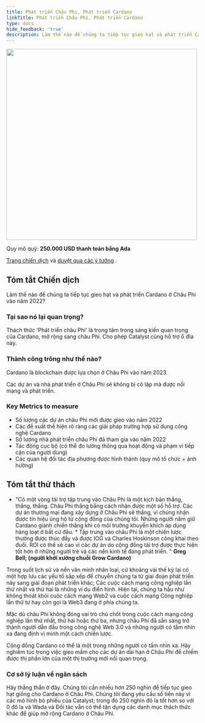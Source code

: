 ```yaml
---
title: Phát triển Châu Phi, Phát triển Cardano
linkTitle: Phát triển Châu Phi, Phát triển Cardano
type: docs
hide_feedback: 'true'
description: Làm thế nào để chúng ta tiếp tục gieo hạt và phát triển Cardano ở Châu Phi vào năm 2022?
---
```


<img src="https://cardano.ideascale.com/community-library/accounts/93/936143/Public/10-Grow-Africa-Grow-Cardano-1daa76.png" style="width:500px;height500px">

Quy mô quỹ: **250.000 USD thanh toán bằng Ada**

[Trang chiến dịch](https://cardano.ideascale.com/c/idea/384227) và [duyệt qua các ý tưởng](https://cardano.ideascale.com/c/campaigns/26442/stage/all/ideas/unspecified) .

## Tóm tắt Chiến dịch

Làm thế nào để chúng ta tiếp tục gieo hạt và phát triển Cardano ở Châu Phi vào năm 2022?

### Tại sao nó lại quan trọng?

Thách thức 'Phát triển châu Phi' là trọng tâm trong sáng kiến quan trọng của Cardano, mở rộng sang châu Phi. Cho phép Catalyst cũng hỗ trợ ổ đĩa này.

### Thành công trông như thế nào?

Cardano là blockchain được lựa chọn ở Châu Phi vào năm 2023.

Các dự án và nhà phát triển ở Châu Phi sẽ không bị cô lập mà được nối mạng và phát triển.

### Key Metrics to measure

- Số lượng các dự án châu Phi mới được gieo vào năm 2022
- Các đề xuất thể hiện rõ ràng các giải pháp trường hợp sử dụng công nghệ Cardano
- Số lượng nhà phát triển châu Phi đã tham gia vào năm 2022
- Tác động cục bộ (có thể đo lường thông qua hoạt động và phạm vi tiếp cận của người dùng)
- Các quan hệ đối tác địa phương được hình thành (quy mô tổ chức + ảnh hưởng)

## Tóm tắt thử thách

* "Có một vòng tài trợ tập trung vào Châu Phi là một kịch bản thắng, thắng, thắng. Châu Phi thắng bằng cách nhận được một số hỗ trợ. Các dự án thương mại đang xây dựng ở Châu Phi sẽ thắng, vì chúng nhận được tín hiệu ủng hộ từ cộng đồng của chúng tôi. Những người nắm giữ Cardano giành chiến thắng khi có môi trường khuyến khích áp dụng hàng loạt ở bất cứ đâu. * Tập trung vào châu Phi là một chiến lược thường được thúc đẩy và được IOG và Charles Hoskinson công khai theo đuổi. ROI có thể sẽ cao vì các dự án do cộng đồng tài trợ được thực hiện tốt hơn ở những người trẻ và các nền kinh tế đang phát triển. " **Greg Bell; (người khởi xướng chuỗi Grow Cardano)**

Trong suốt lịch sử và nền văn minh nhân loại, cứ khoảng vài thế kỷ lại có một hợp lưu các yếu tố sắp xếp để chuyển chúng ta từ giai đoạn phát triển này sang giai đoạn phát triển khác; Các cuộc cách mạng công nghiệp lần thứ nhất và thứ hai là những ví dụ điển hình. Hiện tại, chúng ta hầu như không thoát khỏi cuộc cách mạng Web2 và cuộc cách mạng Công nghiệp lần thứ tư hay còn gọi là Web3 đang ở phía chúng ta.

Mặc dù châu Phi không đóng vai trò chủ chốt trong cuộc cách mạng công nghiệp lần thứ nhất, thứ hai hoặc thứ ba, nhưng châu Phi đã sẵn sàng trở thành người dẫn đầu trong công nghệ Web 3.0 và những người có tầm nhìn xa đang định vị mình một cách chiến lược.

Cộng đồng Cardano có thể là một trong những người có tầm nhìn xa. Hãy nghiêm túc trong việc gieo mầm cho các dự án dài hạn ở Châu Phi để chiếm được thị phần lớn của một thị trường mới nổi quan trọng.

### Cơ sở lý luận về ngân sách

Hãy thẳng thắn ở đây. Chúng tôi cần nhiều hơn 250 nghìn để tiếp tục gieo hạt giống cho Cardano ở Châu Phi. Chúng tôi đang yêu cầu số tiền này vì các mô hình bỏ phiếu của Catalyst; trong đó 250 nghìn đô la tốt hơn so với 0 đô la và Wada và Đối tác vẫn có thể tận dụng các danh mục thách thức khác để giúp mở rộng Cardano ở Châu Phi.
